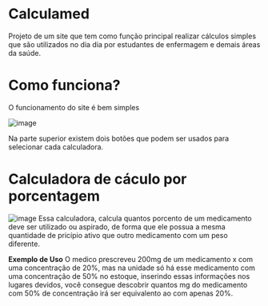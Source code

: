 # Calculamed
Projeto de um site que tem como função principal realizar cálculos simples
que são utilizados no dia dia por estudantes de enfermagem e demais áreas da saúde.

# Como funciona?
O funcionamento do site é bem simples 

![image](https://github.com/luisfr364/Calculamed/assets/84433672/1bef04f7-ed86-4bd0-909f-bf354aeb9064)

Na parte superior existem dois botões que podem ser usados para selecionar cada calculadora.

# Calculadora de cáculo por porcentagem
![image](https://github.com/luisfr364/Calculamed/assets/84433672/ca0834ea-4040-46a0-b62b-f7db0d74c3d6)
Essa calculadora, calcula quantos porcento de um medicamento deve ser utilizado ou aspirado,
de forma que ele possua a mesma quantidade de pricípio ativo que outro medicamento com um peso diferente.

**Exemplo de Uso**
O medico prescreveu 200mg de um medicamento x com uma concentração de 20%, mas na unidade só há 
esse medicamento com uma concentração de 50% no estoque, inserindo essas informações nos 
lugares devidos, você consegue descobrir quantos mg do medicamento com 50% de concentração 
irá ser equivalento ao com apenas 20%.



